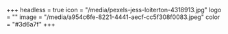 +++
headless = true
icon = "/media/pexels-jess-loiterton-4318913.jpg"
logo = ""
image = "/media/a954c6fe-8221-4441-aecf-cc5f308f0083.jpeg"
color = "#3d6a7f"
+++
